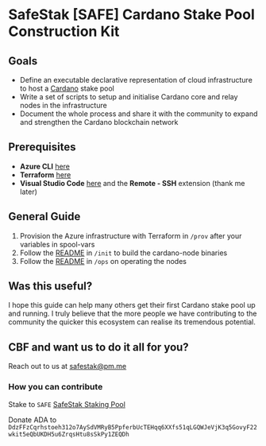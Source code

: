 # SafeStak [SAFE] Cardano Stake Pool Construction Kit

## Goals
 - Define an executable declarative representation of cloud infrastructure to host a [Cardano](https://cardano.org/en/what-is-cardano/) stake pool 
 - Write a set of scripts to setup and initialise Cardano core and relay nodes in the infrastructure
 - Document the whole process and share it with the community to expand and strengthen the Cardano blockchain network

## Prerequisites
 - **Azure CLI** [here](https://docs.microsoft.com/en-us/cli/azure/install-azure-cli-windows?view=azure-cli-latest#install-or-update)
 - **Terraform** [here](https://www.terraform.io/downloads.html)
 - **Visual Studio Code** [here](https://code.visualstudio.com/download) and the **Remote - SSH** extension (thank me later)

## General Guide
 1. Provision the Azure infrastructure with Terraform in `/prov` after your variables in spool-vars
 2. Follow the [README](./init/README.md) in `/init` to build the cardano-node binaries
 3. Follow the [README](./ops/README.md) in `/ops` on operating the nodes

## Was this useful?
I hope this guide can help many others get their first Cardano stake pool up and running. I truly believe that the more people we have contributing to the community the quicker this ecosystem can realise its tremendous potential.

## CBF and want us to do it all for you?
Reach out to us at safestak@pm.me 

### How you can contribute
Stake to `SAFE` [SafeStak Staking Pool](https://www.safestak.com)

Donate ADA to `DdzFFzCqrhstoeh312o7AySdVMRyB5PpferbUcTEHqq6XXfs51qLGQWJeVjK3q5GovyF22wkit5eQbUKDH5u6ZrqsHtu8sSkPy1ZEQDh`
